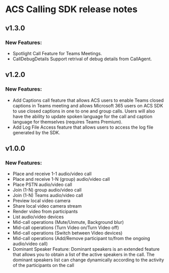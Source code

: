 # ACS Calling SDK release notes

## v1.3.0

### New Features:
- Spotlight Call Feature for Teams Meetings.
- CallDebugDetails Support retrival of debug details from CallAgent.

## v1.2.0

### New Features:
- Add Captions call feature that allows ACS users to enable Teams closed captions in Teams meeting and allows Microsoft 365 users on ACS SDK to use closed captions in one to one and group calls. Users will also have the ability to update spoken language for the call and caption language for themselves (requires Teams Premium).
- Add Log File Access feature that allows users to access the log file generated by the SDK.

## v1.0.0

### New Features:
- Place and receive 1-1 audio/video call
- Place and receive 1-N (group) audio/video call
- Place PSTN audio/video call
- Join (1-N) group audio/video call
- Join (1-N) Teams audio/video call
- Preview local video camera
- Share local video camera stream
- Render video from participants
- List audio/video devices
- Mid-call operations (Mute/Unmute, Background blur)
- Mid-call operations (Turn Video on/Turn Video off)
- Mid-call operations (Switch between Video devices)
- Mid-call operations (Add/Remove participant to/from the ongoing audio/video call)
- Dominant Speaker Feature: Dominant speakers is an extended feature that allows you to obtain a list of the active speakers in the call. The dominant speakers list can change dynamically according to the activity of the participants on the call
